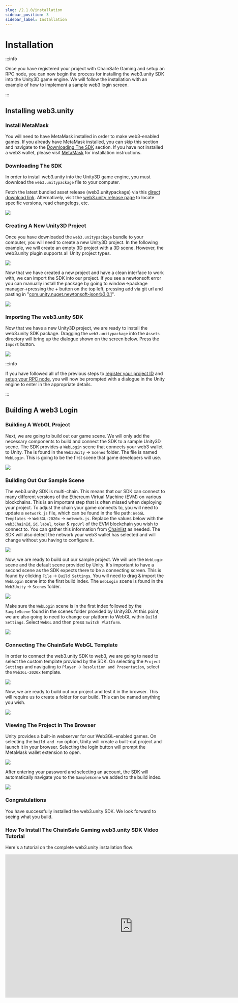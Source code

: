```yaml
---
slug: /2.1.0/installation
sidebar_position: 3
sidebar_label: Installation
---
```



# Installation

:::info

Once you have registered your project with ChainSafe Gaming and setup an RPC node, you can now begin the process for installing the web3.unity SDK into the Unity3D game engine. We will follow the installation with an example of how to implement a sample web3 login screen.

:::

## Installing web3.unity

### Install MetaMask

You will need to have MetaMask installed in order to make web3-enabled games. If you already have MetaMask installed, you can skip this section and navigate to the [Downloading The SDK](#downloading-the-sdk) section. If you have not installed a web3 wallet, please visit [MetaMask](https://t.co/8UNUrkShG6) for installation instructions.&#x20;

### Downloading The SDK

In order to install web3.unity into the Unity3D game engine, you must download the `web3.unitypackage` file to your computer.

Fetch the latest bundled asset release (web3.unitypackage) via this [direct download link](https://github.com/ChainSafe/web3.unity/releases/latest/download/web3.unitypackage).  Alternatively, visit the [web3.unity release page](https://github.com/ChainSafe/web3.unity/releases) to locate specific versions, read changelogs, etc.

![](v2Assets/step3.png)

### Creating A New Unity3D Project

Once you have downloaded the `web3.unitypackage` bundle to your computer, you will need to create a new Unity3D project. In the following example, we will create an empty 3D project with a 3D scene. However, the web3.unity plugin supports all Unity project types. 

&#x20;

![](v2Assets/new_project.png)

Now that we have created a new project and have a clean interface to work with, we can import the SDK into our project. If you see a newtonsoft error you can manually install the package by going to window->package manager->pressing the + button on the top left, pressing add via git url and pasting in "com.unity.nuget.newtonsoft-json@3.0.1".

![](v2Assets/step4.png)

### Importing The web3.unity SDK

Now that we have a new Unity3D project, we are ready to install the web3.unity SDK package. Dragging the `web3.unitypackage` into the `Assets` directory will bring up the dialogue shown on the screen below. Press the `Import` button.

![](v2Assets/step5.png)

:::info

If you have followed all of the previous steps to [register your project ID](https://docs.gaming.chainsafe.io/current/project-id-registration) and [setup your RPC node](https://docs.gaming.chainsafe.io/current/setting-up-an-rpc-node), you will now be prompted with a dialogue in the Unity engine to enter in the appropriate details.

:::

## Building A web3 Login

### Building A WebGL Project

Next, we are going to build out our game scene. We will only add the necessary components to build and connect the SDK to a sample Unity3D scene. The SDK provides a `WebLogin` scene that connects your web3 wallet to Unity. The is found in the `Web3Unity` -> `Scenes` folder. The file is named `WebLogin`. This is going to be the first scene that game developers will use.

![](<v2Assets/WebLogin.png>)

### Building Out Our Sample Scene

The web3.unity SDK is multi-chain. This means that our SDK can connect to many different versions of the Ethereum Virtual Machine (EVM) on various blockchains. This is an important step that is often missed when deploying your project. To adjust the chain your game connects to, you will need to update a `network.js` file, which can be found in the file path: `WebGL Templates` -> `Web3GL-2020x` -> `network.js`. Replace the values below with the `web3ChainId`, `id`, `label`, `token` & `rpcUrl` of the EVM blockchain you wish to connect to. You can gather this information from [Chainlist](https://chainlist.org) as needed. The SDK will also detect the network your web3 wallet has selected and will change without you having to configure it.

&#x20;

![](<v2Assets/step7.png>)

Now, we are ready to build out our sample project. We will use the `WebLogin` scene and the default scene provided by Unity. It's important to have a second scene as the SDK expects there to be a connecting screen. This is found by clicking `File` -> `Build Settings`. You will need to drag & import the `WebLogin` scene into the first build index. The `WebLogin` scene is found in the `Web3Unity` -> `Scenes` folder.

![](v2Assets/WebLogin.png)

Make sure the `WebLogin` scene is in the first index followed by the `SampleScene` found in the scenes folder provided by Unity3D. At this point, we are also going to need to change our platform to WebGL within `Build Settings`. Select `WebGL` and then press `Switch Platform`.

![](v2Assets/step8.png)

### Connecting The ChainSafe WebGL Template

In order to connect the web3.unity SDK to web3, we are going to need to select the custom template provided by the SDK.  On selecting the `Project Settings` and navigating to `Player` -> `Resolution and Presentation`, select the `Web3GL-2020x` template.&#x20;

![](v2Assets/step9.png)

Now, we are ready to build out our project and test it in the browser. This will require us to create a folder for our build. This can be named anything you wish.

![](v2Assets/step10.png)

### Viewing The Project In The Browser

Unity provides a built-in webserver for our Web3GL-enabled games. On selecting the `build and run` option, Unity will create a built-out project and launch it in your browser. Selecting the login button will prompt the MetaMask wallet extension to open.&#x20;

![](v2Assets/sign_in_metamask.png)

After entering your password and selecting an account, the SDK will automatically navigate you to the `SampleScene` we added to the build index.

![](v2Assets/empty_login_scene.png)

### Congratulations

You have successfully installed the web3.unity SDK. We look forward to seeing what you build.

### How To Install The ChainSafe Gaming web3.unity SDK Video Tutorial

Here's a tutorial on the complete web3.unity installation flow: 
<iframe width="800" height="450" src="https://www.youtube.com/embed/9QtcXo_6izw?list=PLPn3rQCo3XrMkgAqFRtih9xGIKciD0b0N" title="How To Install The ChainSafe Gaming web3.unity SDK" frameborder="0" allow="accelerometer; autoplay; clipboard-write; encrypted-media; gyroscope; picture-in-picture; web-share" allowfullscreen></iframe>

